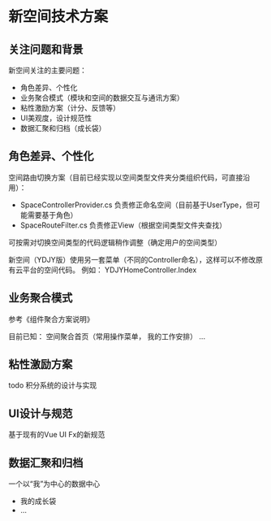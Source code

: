 ﻿# 新空间技术方案

## 关注问题和背景

新空间关注的主要问题：

- 角色差异、个性化
- 业务聚合模式（模块和空间的数据交互与通讯方案）
- 粘性激励方案（计分、反馈等）
- UI美观度，设计规范性
- 数据汇聚和归档（成长袋）

## 角色差异、个性化

空间路由切换方案（目前已经实现以空间类型文件夹分类组织代码，可直接沿用）：

- SpaceControllerProvider.cs 负责修正命名空间（目前基于UserType，但可能需要基于角色）
- SpaceRouteFilter.cs 负责修正View（根据空间类型文件夹查找）

可按需对切换空间类型的代码逻辑稍作调整（确定用户的空间类型）

新空间（YDJY版）使用另一套菜单（不同的Controller命名），这样可以不修改原有云平台的空间代码。
例如： YDJYHomeController.Index


## 业务聚合模式

参考《组件聚合方案说明》

目前已知：
空间聚合首页（常用操作菜单， 我的工作安排）
...

## 粘性激励方案

todo 积分系统的设计与实现

## UI设计与规范

基于现有的Vue UI Fx的新规范

## 数据汇聚和归档

一个以“我”为中心的数据中心

- 我的成长袋
- ...